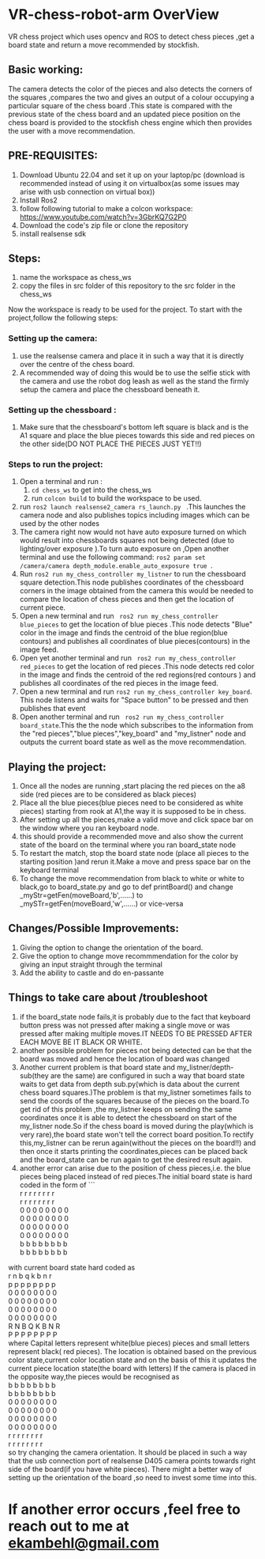 # VR-chess-robot-arm OverView
VR chess project which uses  opencv and ROS to detect chess pieces ,get a board state and return a move recommended by stockfish.

## Basic working:
The camera detects the color of the pieces and also detects the corners of the squares ,compares the two and gives an output of a colour occupying a particular square of the chess board .This state is compared with the previous state of the chess board and an updated piece position on the chess board is provided to the stockfish chess engine which then provides the user with a move recommendation.

## PRE-REQUISITES:
1. Download Ubuntu 22.04  and set it up on your laptop/pc (download is recommended instead of using it on virtualbox(as some issues may arise with usb connection on virtual box))
2. Install Ros2
3. follow following tutorial to make a colcon workspace: https://www.youtube.com/watch?v=3GbrKQ7G2P0
4. Download the code's zip file or clone the repository
5. install realsense sdk

## Steps:
1. name the workspace as chess_ws
2. copy the files in src folder of this repository to the src folder in the chess_ws

Now the workspace is ready to be used for the project.
To start with the project,follow the following steps:

### Setting up the camera:
1. use the realsense camera and place it in such a way that it is directly over the centre of the chess board.
2. A recommended way of doing this would be to use the selfie stick with the camera and use the robot dog leash as well as the stand the firmly setup the camera and place the chessboard beneath it.

### Setting up the chessboard :
1. Make sure that the chessboard's bottom left square is black and is the A1 square  and place the blue pieces towards this side and red pieces on the other side(DO NOT PLACE THE PIECES JUST YET!!)

### Steps to run the project:
1. Open a terminal and run : 
    1. ```cd chess_ws``` to get into the chess_ws
    2. run ```colcon build``` to build the workspace to be used.
2. run ```ros2 launch realsense2_camera rs_launch.py ```  .This launches the camera node and also publishes topics including images which can be used by the other nodes
3. The camera right now would not have auto exposure turned on which would result into chessboards squares not being detected (due to lighting/over exposure ).To turn auto exposure on ,Open another terminal and use the following command: 
    ```ros2 param set /camera/camera depth_module.enable_auto_exposure true ```.
4. Run ```ros2 run my_chess_controller my_listner``` to run the chessboard square detection.This node publishes coordinates of the chessboard corners in the image obtained from the camera this would be needed to compare the location of chess pieces and then get the location of current piece.
5. Open a new terminal and run ``` ros2 run my_chess_controller blue_pieces``` to get the location of blue pieces .This node detects "Blue" color in  the image and finds the centroid of the blue region(blue contours) and publishes all coordinates of blue pieces(contours) in the image feed.
6. Open yet another terminal and run ``` ros2 run my_chess_controller red_pieces``` to get the location of red pieces .This node detects red color in the image and finds the centroid of the red regions(red contours ) and publishes all coordinates of the red pieces in the image feed.
7. Open a new terminal and run ```ros2 run my_chess_controller key_board```. This node listens and waits for "Space button" to be pressed and then publishes that event
8. Open another terminal and run ``` ros2 run my_chess_controller board_state```.This the the node which subscribes to the information from the "red pieces","blue pieces","key_board" and "my_listner" node and outputs the current board state as well as the move recommendation.

## Playing the project:
1. Once all the nodes are running ,start placing the red pieces on the a8 side (red pieces are to be considered as black pieces)
2. Place all the blue pieces(blue pieces need to be considered as white pieces) starting from rook at A1,the way it is supposed to be in chess.
3. After setting up all the pieces,make a valid move and click space bar on the window where you ran keyboard node.
4. this should provide a recommended move and also show the current state of the board on the terminal where you ran board_state node
5. To restart the match, stop the board state node (place all pieces to the starting position )and rerun it.Make a move and press space bar on the keyboard terminal
7. To change the move recommendation from black to white or white to black,go to board_state.py and go to def printBoard() and change _myStr=getFen(moveBoard,'b',......) to _mySTr=getFen(moveBoard,'w',......) or vice-versa



## Changes/Possible Improvements:
1. Giving the option to change the orientation of the board.
2. Give the option to change move recommmendation for the color by giving an input straight through the terminal
3. Add the ability to castle and do en-passante


## Things to take care about /troubleshoot
1. if the board_state node fails,it is probably due to the fact that keyboard button press was not pressed after making a single move or was pressed after making multiple moves.IT NEEDS TO BE PRESSED AFTER EACH MOVE BE IT BLACK OR WHITE.
2. another possible problem for pieces not being detected can be that the board was moved and hence the location of board was changed
3. Another current problem is that board state and my_listner/depth-sub(they are the same) are configured in such a way that board state waits to get data from depth sub.py(which is data about the current chess board squares.)The problem is that my_listner sometimes fails to send the coords of the squares because of the pieces on the board.To get rid of this problem ,the my_listner keeps on sending the same coordinates once it  is able to detect the chessboard on start of the my_listner node.So if the chess board is moved during the play(which is very rare),the board state won't tell the correct board position.To rectify this,my_listner can be rerun again(without the pieces on the board!!) and then once it starts printing the coordinates,pieces can be placed back and the board_state can be run again to get the desired result again.
4. another error can arise due to the position of chess pieces,i.e. the blue pieces being placed instead of red pieces.The initial board state is hard coded in the form of  ```  
r r r r r r r r <br/>
r r r r r r r r <br/>
0 0 0 0 0 0 0 0 <br/>
0 0 0 0 0 0 0 0 <br/>
0 0 0 0 0 0 0 0 <br/>
0 0 0 0 0 0 0 0 <br/>
b b b b b b b b <br/>
b b b b b b b b <br/>

with current board state hard coded as <br />
r n b q k b n r <br/>
p p p p p p p p <br/>
0 0 0 0 0 0 0 0 <br/>
0 0 0 0 0 0 0 0 <br/>
0 0 0 0 0 0 0 0 <br/>
0 0 0 0 0 0 0 0 <br/>
R N B Q K B N R <br/>
P P P P P P P P  <br/>
where Capital letters represent white(blue pieces) pieces and small letters represent black( red pieces).
The location is obtained based on the previous color state,current color location state and on the basis of this it updates the current piece location state(the board with letters)
If the camera is placed in the opposite way,the pieces would be recognised as <br/>
b b b b b b b b <br/>
b b b b b b b b <br/>
0 0 0 0 0 0 0 0 <br/>
0 0 0 0 0 0 0 0 <br/>
0 0 0 0 0 0 0 0 <br/>
0 0 0 0 0 0 0 0 <br/>
r r r r r r r r <br/>
r r r r r r r r <br/>
so try changing the camera orientation.
It should be placed in such a way that the usb connection port of realsense D405 camera points towards right side of the board(if you have white pieces).
There might a better way of setting up the orientation of the board ,so need to invest some time into this.

# If another error occurs ,feel free to reach out to me at ekambehl@gmail.com




